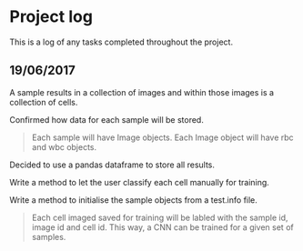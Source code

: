 # Project log

This is a log of any tasks completed throughout the project.

19/06/2017
----------
A sample results in a collection of images and within those images is a collection of cells.

Confirmed how data for each sample will be stored.
> Each sample will have Image objects.
> Each Image object will have rbc and wbc objects.

Decided to use a pandas dataframe to store all results.

Write a method to let the user classify each cell manually for training.

Write a method to initialise the sample objects from a test.info file.
> Each cell imaged saved for training will be labled with the sample id, image id and cell id.
> This way, a CNN can be trained for a given set of samples. 





